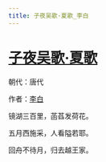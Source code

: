 ```yaml
---
title: 子夜吴歌·夏歌_李白
---
```


# [子夜吴歌·夏歌](http://so.gushiwen.org/view_7825.aspx)

朝代：唐代

作者：[李白](http://so.gushiwen.org/author_247.aspx)

镜湖三百里，菡萏发荷花。

五月西施采，人看隘若耶。

回舟不待月，归去越王家。
